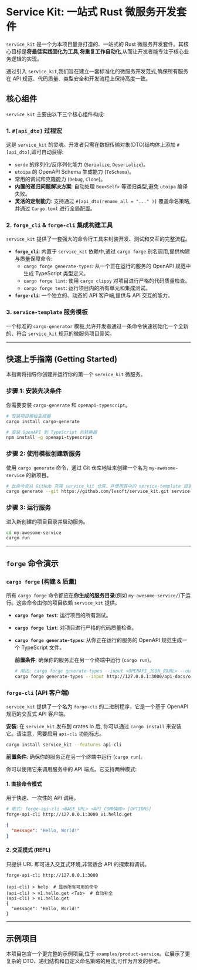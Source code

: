 # Service Kit: 一站式 Rust 微服务开发套件

`service_kit` 是一个为本项目量身打造的、一站式的 Rust 微服务开发套件。其核心目标是**将最佳实践固化为工具,将重复工作自动化**,从而让开发者能专注于核心业务逻辑的实现。

通过引入 `service_kit`,我们旨在建立一套标准化的微服务开发范式,确保所有服务在 API 规范、代码质量、类型安全和开发流程上保持高度一致。

## 核心组件

`service_kit` 主要由以下三个核心组件构成:

### 1. `#[api_dto]` 过程宏

这是 `service_kit` 的灵魂。开发者只需在数据传输对象(DTO)结构体上添加 `#[api_dto]`,即可自动获得:

- `serde` 的序列化/反序列化能力 (`Serialize`, `Deserialize`)。
- `utoipa` 的 OpenAPI Schema 生成能力 (`ToSchema`)。
- 常用的调试和克隆能力 (`Debug`, `Clone`)。
- **内置的递归问题解决方案**: 自动处理 `Box<Self>` 等递归类型,避免 `utoipa` 编译失败。
- **灵活的定制能力**: 支持通过 `#[api_dto(rename_all = "..."
)]` 覆盖命名策略,并通过 `Cargo.toml` 进行全局配置。

### 2. `forge_cli` & `forge-cli` 集成构建工具

`service_kit` 提供了一套强大的命令行工具来封装开发、测试和交互的完整流程。

- **`forge_cli`**: 内置于 `service_kit` 依赖中,通过 `cargo forge` 别名调用,提供构建与质量保障命令:
    - `cargo forge generate-types`: 从一个正在运行的服务的 OpenAPI 规范中生成 TypeScript 类型定义。
    - `cargo forge lint`: 使用 `cargo clippy` 对项目进行严格的代码质量检查。
    - `cargo forge test`: 运行项目内的所有单元和集成测试。
- **`forge-cli`**: 一个独立的、动态的 API 客户端,提供与 API 交互的能力。

### 3. `service-template` 服务模板

一个标准的 `cargo-generator` 模板,允许开发者通过一条命令快速初始化一个全新的、符合 `service_kit` 规范的微服务项目骨架。

---

## 快速上手指南 (Getting Started)

本指南将指导你创建并运行你的第一个 `service_kit` 微服务。

### 步骤 1: 安装先决条件

你需要安装 `cargo-generate` 和 `openapi-typescript`。

```bash
# 安装项目模板生成器
cargo install cargo-generate

# 安装 OpenAPI 到 TypeScript 的转换器
npm install -g openapi-typescript
```

### 步骤 2: 使用模板创建新服务

使用 `cargo generate` 命令，通过 Git 仓库地址来创建一个名为 `my-awesome-service` 的新项目。

```bash
# 此命令会从 GitHub 克隆 service_kit 仓库，并使用其中的 service-template 目录作为模板
cargo generate --git https://github.com/lvsoft/service_kit.git service-template --name my-awesome-service
```

### 步骤 3: 运行服务

进入新创建的项目目录并启动服务。

```bash
cd my-awesome-service
cargo run
```

---

## `forge` 命令演示

### `cargo forge` (构建 & 质量)

所有 `cargo forge` 命令都应在**你生成的服务目录**(例如 `my-awesome-service/`)下运行。这些命令由你的项目依赖 `service_kit` 提供。

- **`cargo forge test`**: 运行项目的所有测试。
- **`cargo forge lint`**: 对项目进行严格的代码质量检查。
- **`cargo forge generate-types`**: 从你正在运行的服务的 OpenAPI 规范生成一个 TypeScript 文件。

    **前置条件**: 确保你的服务正在另一个终端中运行 (`cargo run`)。

    ```bash
    # 用法: cargo forge generate-types --input <OPENAPI_JSON_的URL> --output <TS文件路径>
    cargo forge generate-types --input http://127.0.0.1:3000/api-docs/openapi.json --output src/frontend/types/api.ts
    ```

### `forge-cli` (API 客户端)

`service_kit` 提供了一个名为 `forge-cli` 的二进制程序，它是一个基于 OpenAPI 规范的交互式 API 客户端。

**安装**:
在 `service_kit` 发布到 crates.io 后, 你可以通过 `cargo install` 来安装它。请注意，需要启用 `api-cli` 功能标志。

```bash
cargo install service_kit --features api-cli
```

**前置条件**: 确保你的服务正在另一个终端中运行 (`cargo run`)。

你可以使用它来调用服务中的 API 端点。它支持两种模式:

#### 1. 直接命令模式

用于快速、一次性的 API 调用。

```sh
# 格式: forge-api-cli <BASE_URL> <API_COMMAND> [OPTIONS]
forge-api-cli http://127.0.0.1:3000 v1.hello.get
```
```json
{
  "message": "Hello, World!"
}
```

#### 2. 交互模式 (REPL)

只提供 URL 即可进入交互式环境,非常适合 API 的探索和调试。

```sh
forge-api-cli http://127.0.0.1:3000
```
```
(api-cli) > help  # 显示所有可用的命令
(api-cli) > v1.hello.get <Tab>  # 自动补全
(api-cli) > v1.hello.get
{
  "message": "Hello, World!"
}
```

---

## 示例项目

本项目包含一个更完整的示例项目,位于 `examples/product-service`。它展示了更复杂的 DTO、递归结构和自定义命名策略的用法,可作为开发的参考。
